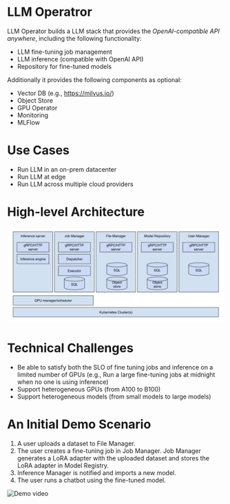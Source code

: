# LLM Operatror

LLM Operator builds a LLM stack that provides the *OpenAI-compatible API anywhere*, including the following functionality:

- LLM fine-tuning job management
- LLM inference (compatible with OpenAI API)
- Repository for fine-tuned models

Additionally it provides the following components as optional:
- Vector DB (e.g., https://milvus.io/)
- Object Store
- GPU Operator
- Monitoring
- MLFlow

# Use Cases

- Run LLM in an on-prem datacenter
- Run LLM at edge
- Run LLM across multiple cloud providers

# High-level Architecture

![Architecture Diagram](docs/images/architecture_diagram.png)

# Technical Challenges

- Be able to satisfy both the SLO of fine tuning jobs and inference on a limited number of GPUs (e.g., Run a large fine-tuning jobs at midnight when no one is using inference)
- Support heterogeneous GPUs (from A100 to B100)
- Support heterogeneous models (from small models to large models)

# An Initial Demo Scenario

1. A user uploads a dataset to File Manager.
2. The user creates a fine-tuning job in Job Manager. Job Manager generates a LoRA adapter with the uploaded dataset and stores the LoRA adapter in Model Registry.
3. Inference Manager is notified and imports a new model.
4. The user runs a chatbot using the fine-tuned model.

![Demo video](https://drive.google.com/file/d/1JJR4nBx2ZzXg4OX5skKuGUFvO52jS4d1/view)
